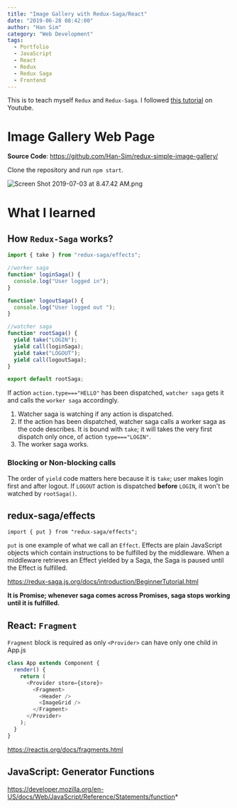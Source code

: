 ```yaml
---
title: "Image Gallery with Redux-Saga/React"
date: "2019-06-28 08:42:00"
author: "Han Sim"
category: "Web Development"
tags:
  - Portfolio
  - JavaScript
  - React
  - Redux
  - Redux Saga
  - Frontend
---
```


This is to teach myself `Redux` and `Redux-Saga`. I followed [this tutorial](https://www.youtube.com/watch?v=0L99n06F2rU&list=PLMV09mSPNaQlWvqEwF6TfHM-CVM6lXv39) on Youtube.

# Image Gallery Web Page

**Source Code**: https://github.com/Han-Sim/redux-simple-image-gallery/

Clone the repository and run `npm start`.

![Screen Shot 2019-07-03 at 8.47.42 AM.png](https://i.loli.net/2019/07/03/5d1ca449e3b4514303.png)

# What I learned

## How `Redux-Saga` works?

```JavaScript
import { take } from "redux-saga/effects";

//worker saga
function* loginSaga() {
  console.log("User logged in");
}

function* logoutSaga() {
  console.log("User logged out ");
}

//watcher saga
function* rootSaga() {
  yield take("LOGIN");
  yield call(loginSaga);
  yield take("LOGOUT");
  yield call(logoutSaga);
}

export default rootSaga;
```

If action `action.type==="HELLO"` has been dispatched, `watcher saga` gets it and calls the `worker saga` accordingly.

1. Watcher saga is watching if any action is dispatched.
2. If the action has been dispatched, watcher saga calls a worker saga as the code describes. It is bound with `take`; it will takes the very first dispatch only once, of action `type==="LOGIN"`.
3. The worker saga works.

### Blocking or Non-blocking calls

The order of `yield` code matters here because it is `take`; user makes login first and after logout. If `LOGOUT` action is dispatched **before** `LOGIN`, it won't be watched by `rootSaga()`.

## redux-saga/effects

`import { put } from "redux-saga/effects";`

`put` is one example of what we call an `Effect`. Effects are plain JavaScript objects which contain instructions to be fulfilled by the middleware. When a middleware retrieves an Effect yielded by a Saga, the Saga is paused until the Effect is fulfilled.

https://redux-saga.js.org/docs/introduction/BeginnerTutorial.html

**It is Promise; whenever saga comes across Promises, saga stops working until it is fulfilled.**

## React: `Fragment`

`Fragment` block is required as only `<Provider>` can have only one child in App.js

```JavaScript
class App extends Component {
  render() {
    return (
      <Provider store={store}>
        <Fragment>
          <Header />
          <ImageGrid />
        </Fragment>
      </Provider>
    );
  }
}
```

https://reactjs.org/docs/fragments.html

## JavaScript: Generator Functions

https://developer.mozilla.org/en-US/docs/Web/JavaScript/Reference/Statements/function*
